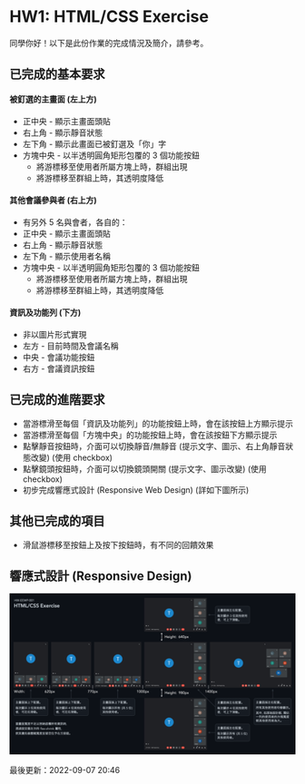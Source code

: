 # HW1: HTML/CSS Exercise

同學你好！以下是此份作業的完成情況及簡介，請參考。


## 已完成的基本要求

#### 被釘選的主畫⾯ (左上方)
  - 正中央 - 顯⽰主畫⾯頭貼
  - 右上⾓ - 顯⽰靜⾳狀態
  - 左下⾓ - 顯⽰此畫⾯已被釘選及「你」字
  - 方塊中央 - 以半透明圓角矩形包覆的 3 個功能按鈕
    - 將游標移至使用者所屬方塊上時，群組出現
    - 將游標移至群組上時，其透明度降低

#### 其他會議參與者 (右上方)
  - 有另外 5 名與會者，各自的：
  - 正中央 - 顯⽰主畫⾯頭貼
  - 右上⾓ - 顯⽰靜⾳狀態
  - 左下⾓ - 顯⽰使用者名稱
  - 方塊中央 - 以半透明圓角矩形包覆的 3 個功能按鈕
    - 將游標移至使用者所屬方塊上時，群組出現
    - 將游標移至群組上時，其透明度降低

#### 資訊及功能列 (下方)
  - 非以圖片形式實現
  - 左方 - 目前時間及會議名稱
  - 中央 - 會議功能按鈕
  - 右方 - 會議資訊按鈕

## 已完成的進階要求
- 當游標滑⾄每個「資訊及功能列」的功能按鈕上時，會在該按鈕上⽅顯⽰提⽰
- 當游標滑⾄每個「方塊中央」的功能按鈕上時，會在該按鈕下⽅顯⽰提⽰
- 點擊靜⾳按鈕時，介面可以切換靜⾳/無靜⾳ (提示文字、圖示、右上角靜⾳狀態改變) (使用 checkbox)
- 點擊鏡頭按鈕時，介面可以切換鏡頭開關 (提示文字、圖示改變) (使用 checkbox)
- 初步完成響應式設計 (Responsive Web Design) (詳如下圖所示)

## 其他已完成的項目
- 滑鼠游標移至按鈕上及按下按鈕時，有不同的回饋效果

## 響應式設計 (Responsive Design)
![Responsive Design Details](./images/HW-EEWP-001-P1.png)

最後更新：2022-09-07 20:46
